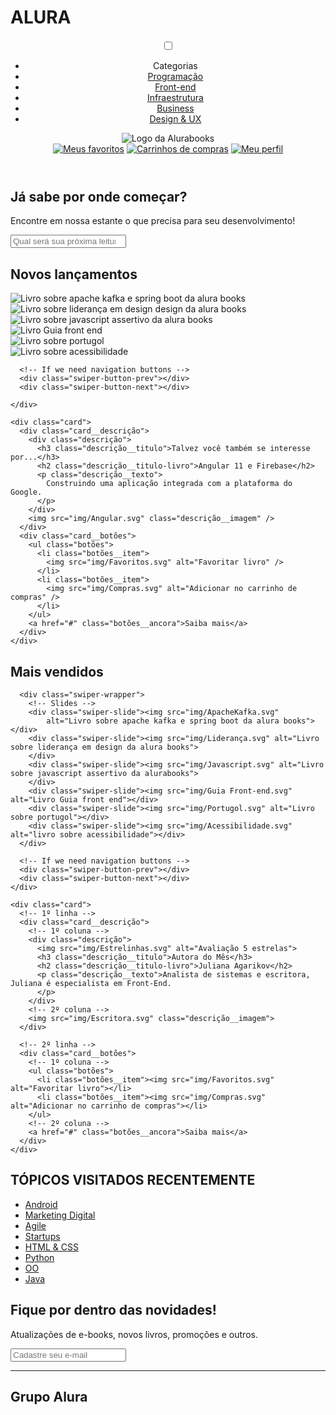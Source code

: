 # ALURA
<!DOCTYPE html>
<html>

<head>
  <meta charset="UTF-8">
  <meta name="viewport" content="width=device-width, initial-scale=1.0">
  <title>AluraBooks</title>
  <link rel="stylesheet" href="reset.css">
  <link rel="preconnect" href="https://fonts.googleapis.com">
  <link rel="preconnect" href="https://fonts.gstatic.com" crossorigin>
  <link href="https://fonts.googleapis.com/css2?family=Poppins:wght@300;400;500;700&display=swap" rel="stylesheet">
  <link rel="stylesheet" href="https://cdn.jsdelivr.net/npm/swiper@11/swiper-bundle.min.css" />
  <link rel="stylesheet" href="styles.css">
</head>

<body>
  <header class="cabeçalho">
    <div class="container">
      <input type="checkbox" id="menu" class="container__botao">
      <label for="menu">
        <span class="cabeçalho__menu-hamburguer container__imagem"></span>
      </label>
      <ul class="lista-menu">
        <li class="lista-menu__titulo">Categorias</li>
        <li class="lista-menu__item">
          <a href="#" class="lista-menu__link">Programação</a>
        </li>
        <li class="lista-menu__item">
          <a href="#" class="lista-menu__link">Front-end</a>
        </li>
        <li class="lista-menu__item">
          <a href="#" class="lista-menu__link">Infraestrutura</a>
        </li>
        <li class="lista-menu__item">
          <a href="#" class="lista-menu__link">Business</a>
        </li>
        <li class="lista-menu__item">
          <a href="#" class="lista-menu__link">Design & UX</a>
        </li>
      </ul>
      <img src="img/Logo.svg" alt="Logo da Alurabooks" class="container__imagem">
    </div>
    <div class="container">
      <a href="#"><img src="img/Favoritos.svg" alt="Meus favoritos" class="container__imagem"></a>
      <a href="#"><img src="img/Compras.svg" alt="Carrinhos de compras" class="container__imagem"></a>
      <a href="#"><img src="img/Usuario.svg" alt="Meu perfil" class="container__imagem"></a>
    </div>
  </header>

  <section class="banner">
    <h2 class="banner__titulo">Já sabe por onde começar?</h2>
    <p class="banner__texto">Encontre em nossa estante o que precisa para seu desenvolvimento!</p>
    <input type="search" class="banner__pesquisa" placeholder="Qual será sua próxima leitura?">
  </section>

  <section class="carrossel">
    <h2 class="carrossel__titulo">Novos lançamentos</h2>
    <!-- Slider main container -->
    <div class="swiper">
      <!-- Additional required wrapper -->
      <div class="swiper-wrapper">
        <!-- Slides -->
        <div class="swiper-slide"><img src="img/Apachekafka.svg"
            alt="Livro sobre apache kafka e spring boot da alura books"></div>
        <div class="swiper-slide"><img src="img/Liderança.svg"
            alt="Livro sobre liderança em design design da alura books"></div>
        <div class="swiper-slide"><img src="img/Javascript.svg" alt="Livro sobre javascript assertivo da alura books">
        </div>
        <div class="swiper-slide">
          <img src="img/Guia Front-end.svg" alt="Livro Guia front end" />
        </div>
        <div class="swiper-slide">
          <img src="img/Portugol.svg" alt="Livro sobre portugol" />
        </div>
        <div class="swiper-slide">
          <img src="img/Acessibilidade.svg" alt="Livro sobre acessibilidade" />
        </div>
      </div>

      <!-- If we need navigation buttons -->
      <div class="swiper-button-prev"></div>
      <div class="swiper-button-next"></div>

    </div>

    <div class="card">
      <div class="card__descrição">
        <div class="descrição">
          <h3 class="descrição__titulo">Talvez você também se interesse por...</h3>
          <h2 class="descrição__titulo-livro">Angular 11 e Firebase</h2>
          <p class="descrição__texto">
            Construindo uma aplicação integrada com a plataforma do Google.
          </p>
        </div>
        <img src="img/Angular.svg" class="descrição__imagem" />
      </div>
      <div class="card__botões">
        <ul class="botões">
          <li class="botões__item">
            <img src="img/Favoritos.svg" alt="Favoritar livro" />
          </li>
          <li class="botões__item">
            <img src="img/Compras.svg" alt="Adicionar no carrinho de compras" />
          </li>
        </ul>
        <a href="#" class="botões__ancora">Saiba mais</a>
      </div>
    </div>

  </section>

  <section class=”carrossel”>
    <h2 class="carrossel__titulo">Mais vendidos</h2>
    <div class="swiper">
      <!-- Additional required wrapper -->
      <!-- If we need pagination -->
      <div class="swiper-pagination"></div>

      <div class="swiper-wrapper">
        <!-- Slides -->
        <div class="swiper-slide"><img src="img/ApacheKafka.svg"
            alt="Livro sobre apache kafka e spring boot da alura books"></div>
        <div class="swiper-slide"><img src="img/Liderança.svg" alt="Livro sobre liderança em design da alura books">
        </div>
        <div class="swiper-slide"><img src="img/Javascript.svg" alt="Livro sobre javascript assertivo da alurabooks">
        </div>
        <div class="swiper-slide"><img src="img/Guia Front-end.svg" alt="Livro Guia front end"></div>
        <div class="swiper-slide"><img src="img/Portugol.svg" alt="Livro sobre portugol"></div>
        <div class="swiper-slide"><img src="img/Acessibilidade.svg" alt="livro sobre acessibilidade"></div>
      </div>

      <!-- If we need navigation buttons -->
      <div class="swiper-button-prev"></div>
      <div class="swiper-button-next"></div>
    </div>

    <div class="card">
      <!-- 1º linha -->
      <div class="card__descrição">
        <!-- 1º coluna -->
        <div class="descrição">
          <img src="img/Estrelinhas.svg" alt="Avaliação 5 estrelas">
          <h3 class="descrição__titulo">Autora do Mês</h3>
          <h2 class="descrição__titulo-livro">Juliana Agarikov</h2>
          <p class="descrição__texto">Analista de sistemas e escritora, Juliana é especialista em Front-End.
          </p>
        </div>
        <!-- 2º coluna -->
        <img src="img/Escritora.svg" class="descrição__imagem">
      </div>

      <!-- 2º linha -->
      <div class="card__botões">
        <!-- 1º coluna -->
        <ul class="botões">
          <li class="botões__item"><img src="img/Favoritos.svg" alt="Favoritar livro"></li>
          <li class="botões__item"><img src="img/Compras.svg" alt="Adicionar no carrinho de compras"></li>
        </ul>
        <!-- 2º coluna -->
        <a href="#" class="botões__ancora">Saiba mais</a>
      </div>
    </div>



  </section>

  <section class="tópicos">
    <h2 class="tópicos__titulo">TÓPICOS VISITADOS RECENTEMENTE</h2>
    <ul class="tópicos__lista">
      <li class="tópicos__item"><a href="#" class="tópicos__link">Android</a></li>
      <li class="tópicos__item">
        <a href="#" class="tópicos__link">Marketing Digital</a>
      </li>
      <li class="tópicos__item">
        <a href="#" class="tópicos__link">Agile</a>
      </li>
      <li class="tópicos__item">
        <a href="#" class="tópicos__link">Startups</a>
      </li>
      <li class="tópicos__item">
        <a href="#" class="tópicos__link">HTML & CSS</a>
      </li>
      <li class="tópicos__item">
        <a href="#" class="tópicos__link">Python</a>
      </li>
      <li class="tópicos__item">
        <a href="#" class="tópicos__link">OO</a>
      </li>
      <li class="tópicos__item">
        <a href="#" class="tópicos__link">Java</a>
      </li>
    </ul>
  </section>

  <section class="contato">
    <h2 class="contato__titulo">Fique por dentro das novidades!</h2>
    <p class="contato__texto">
      Atualizações de e-books, novos livros, promoções e outros.
    </p>
    <input type="email" placeholder="Cadastre seu e-mail" class="contato__email" />
  </section>
  <hr />
  <footer class="rodapé">
    <h2 class="rodapé__titulo">Grupo Alura</h2>
  </footer>
  <script src="https://cdn.jsdelivr.net/npm/swiper@11/swiper-bundle.min.js"></script>
  <script>
    const swiper = new Swiper(".swiper", {
      spaceBetween: 10,
      slidesPerView: 3,
      pagination: {
        el: ".swiper-pagination",
        type: "bullets",
      },
    });
  </script>
</body>
